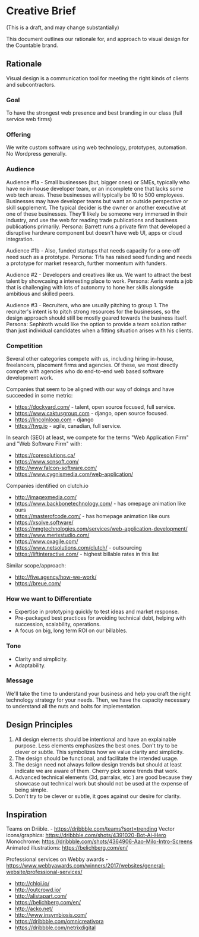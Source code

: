 # Creative Brief

(This is a draft, and may change substantially)

This document outlines our rationale for, and approach to visual design for the Countable brand.

## Rationale

Visual design is a communication tool for meeting the right kinds of clients and subcontractors.

### Goal

To have the strongest web presence and best branding in our class (full service web firms)

### Offering

We write custom software using web technology, prototypes, automation. No Wordpress generally.

### Audience

Audience #1a - Small businesses (but, bigger ones) or SMEs, typically who have no in-house developer team, or an incomplete one that lacks some web tech areas. These businesses will typically be 10 to 500 employees. Businesses may have developer teams but want an outside perspective or skill supplement.  The typical decider is the owner or another executive at one of these businesses. They'll likely be someone very immersed in their industry, and use the web for reading trade publications and business publications primarily. Persona: Barrett runs a private firm that developed a disruptive hardware component but doesn't have web UI, apps or cloud integration.

Audience #1b - Also, funded startups that needs capacity for a one-off need such as a prototype. Persona: Tifa has raised seed funding and needs a prototype for market research, further momentum with funders.

Audience #2 - Developers and creatives like us. We want to attract the best talent by showcasing a interesting place to work. Persona: Aeris wants a job that is challenging with lots of autonomy to hone her skills alongside ambitious and skilled peers.

Audience #3 - Recruiters, who are usually pitching to group 1. The recruiter's intent is to pitch strong resources for the businesses, so the design approach should still be mostly geared towards the business itself. Persona: Sephiroth would like the option to provide a team solution rather than just individual candidates when a fitting situation arises with his clients.

### Competition

Several other categories compete with us, including hiring in-house, freelancers, placement firms and agencies. Of these, we most directly compete with agencies who do end-to-end web based software development work.

Companies that seem to be aligned with our way of doings and have succeeded in some metric:
  * https://dockyard.com/ - talent, open source focused, full service.
  * https://www.caktusgroup.com - django, open source focused.
  * https://lincolnloop.com - django
  * https://twg.io - agile, canadian, full service.

In search (SEO) at least, we compete for the terms "Web Application Firm" and "Web Software Firm" with:
  * https://coresolutions.ca/
  * https://www.scnsoft.com/
  * http://www.falcon-software.com/
  * https://www.cygnismedia.com/web-application/

Companies identified on clutch.io
  * http://imagexmedia.com/
  * https://www.backbonetechnology.com/ - has omepage animation like ours
  * https://masterofcode.com/ - has homepage animation like ours
  * https://xsolve.software/
  * https://nmgtechnologies.com/services/web-application-development/
  * https://www.merixstudio.com/
  * https://www.oxagile.com/
  * https://www.netsolutions.com/clutch/ - outsourcing
  * https://liftinteractive.com/ - highest billable rates in this list

Similar scope/approach:
  * http://five.agency/how-we-work/
  * https://breue.com/
 
### How we want to Differentiate

  * Expertise in prototyping quickly to test ideas and market response.
  * Pre-packaged best practices for avoiding technical debt, helping with succession, scalability, operations.
  * A focus on big, long term ROI on our billables.

### Tone

  * Clarity and simplicity.
  * Adaptability.

### Message

We'll take the time to understand your business and help you craft the right technology strategy for your needs. Then, we have the capacity necessary to understand all the nuts and bolts for implementation.

## Design Principles

1. All design elements should be intentional and have an explainable purpose. Less elements emphasizes the best ones. Don't try to be clever or subtle. This symbolizes how we value clarity and simplicity.
2. The design should be functional, and facilitate the intended usage.
3. The design need not always follow design trends but should at least indicate we are aware of them. Cherry pick some trends that work.
4. Advanced technical elements (3d, parralax, etc ) are good because they showcase out technical work but should not be used at the expense of being simple.
5. Don't try to be clever or subtle, it goes against our desire for clarity.

## Inspiration

Teams on Driible. - https://dribbble.com/teams?sort=trending
Vector icons/graphics: https://dribbble.com/shots/4391020-Bot-Ai-Hero
Monochrome: https://dribbble.com/shots/4364906-Aao-Milo-Intro-Screens
Animated illustrations: https://belichberg.com/en/

Professional services on Webby awards - https://www.webbyawards.com/winners/2017/websites/general-website/professional-services/

  * http://chloi.io/
  * http://outcrowd.io/
  * http://alistapart.com/
  * https://belichberg.com/en/
  * http://acko.net/
  * http://www.insymbiosis.com/
  * https://dribbble.com/omnicreativora
  * https://dribbble.com/netrixdigital
